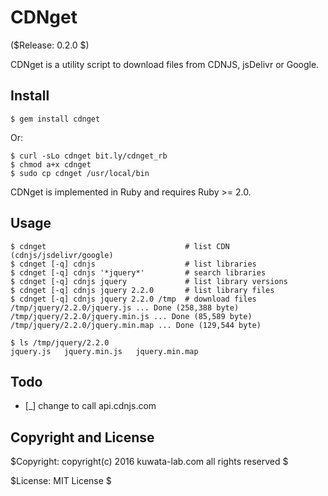 CDNget
======

($Release: 0.2.0 $)

CDNget is a utility script to download files from CDNJS, jsDelivr or Google.


Install
-------

    $ gem install cdnget

Or:

    $ curl -sLo cdnget bit.ly/cdnget_rb
    $ chmod a+x cdnget
    $ sudo cp cdnget /usr/local/bin

CDNget is implemented in Ruby and requires Ruby >= 2.0.


Usage
-----

    $ cdnget                               # list CDN (cdnjs/jsdelivr/google)
    $ cdnget [-q] cdnjs                    # list libraries
    $ cdnget [-q] cdnjs '*jquery*'         # search libraries
    $ cdnget [-q] cdnjs jquery             # list library versions
    $ cdnget [-q] cdnjs jquery 2.2.0       # list library files
    $ cdnget [-q] cdnjs jquery 2.2.0 /tmp  # download files
    /tmp/jquery/2.2.0/jquery.js ... Done (258,388 byte)
    /tmp/jquery/2.2.0/jquery.min.js ... Done (85,589 byte)
    /tmp/jquery/2.2.0/jquery.min.map ... Done (129,544 byte)

    $ ls /tmp/jquery/2.2.0
    jquery.js	jquery.min.js	jquery.min.map


Todo
----

* [_] change to call api.cdnjs.com


Copyright and License
---------------------

$Copyright: copyright(c) 2016 kuwata-lab.com all rights reserved $

$License: MIT License $
